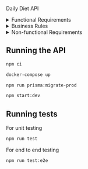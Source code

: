 Daily Diet API
<!-- Edit this -->
<!-- ![Unit Tests badge](https://github.com/rogerpoliver/repo-name/actions/workflows/unit-tests.yml/badge.svg) -->


<details>
  <summary>Functional Requirements</summary>

- [x] Must be possible to register;
- [x] Must be possible to authenticate;
- [x] Must be possible to retrieve the profile of a logged-in user;
- [ ] Must be possible to create a user;
- [ ] Must be possible to register a meal with the following details:
  - Name
  - Description
  - Date and Time
  - Whether it is within the diet or not
  - *Meals must be related to a user.*
- [ ] Must be possible to edit a meal, allowing all details above to be changed;
- [ ] Must be possible to delete a meal;
- [ ] Must be possible to list all meals of a user;
- [ ] Must be possible to view a single meal;
- [ ] Must be possible to retrieve the user's metrics:
  - Total number of meals registered;
  - Total number of meals within the diet;
  - Total number of meals outside the diet;
  - Best sequence of meals within the diet;

</details>

<details>
  <summary>Business Rules</summary>
  
- [x] User must not be able to register with a duplicate email;
- [ ] The user can only view, edit, and delete the meals they created;

</details>

<details>
  <summary>Non-functional Requirements</summary>

- [x] The user's password needs to be encrypted;
- [x] Application data needs to be persisted in a PostgreSQL database;
- [x] The user must be identified by a JWT (JSON Web Token);

</details>


## Running the API

```sh
npm ci
```

```sh
docker-compose up
```

```sh
npm run prisma:migrate-prod
```

```sh
npm start:dev
```

## Running tests
For unit testing
```sh
npm run test
```

For end to end testing
```sh
npm run test:e2e
```